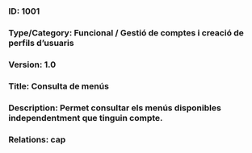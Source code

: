 ### ID: 1001
### Type/Category: Funcional / Gestió de comptes i creació de perfils d’usuaris
### Version: 1.0
### Title: Consulta de menús
### Description: Permet consultar els menús disponibles independentment que tinguin compte.
### Relations: cap
